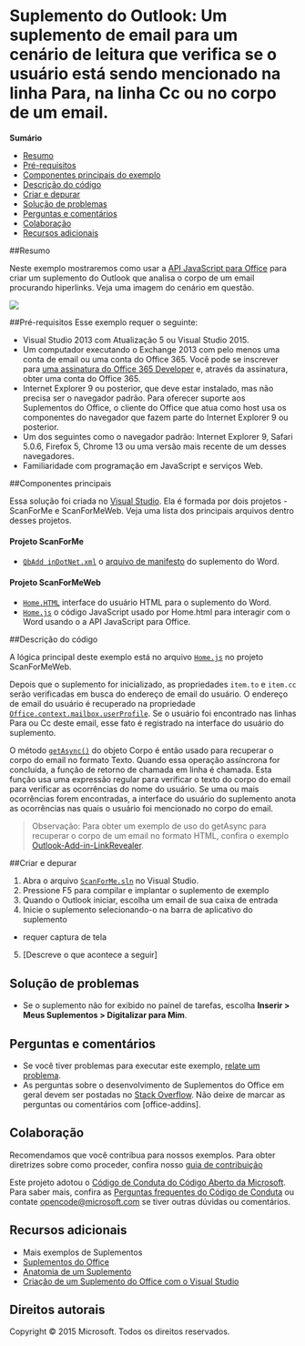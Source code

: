 # Suplemento do Outlook: Um suplemento de email para um cenário de leitura que verifica se o usuário está sendo mencionado na linha Para, na linha Cc ou no corpo de um email.

**Sumário**

* [Resumo](#summary)
* [Pré-requisitos](#prerequisites)
* [Componentes principais do exemplo](#components)
* [Descrição do código](#codedescription)
* [Criar e depurar](#build)
* [Solução de problemas](#troubleshooting)
* [Perguntas e comentários](#questions)
* [Colaboração](#contribute)
* [Recursos adicionais](#additional-resources)

<a name="summary"></a>
##Resumo

Neste exemplo mostraremos como usar a [API JavaScript para Office](https://msdn.microsoft.com/pt-br/library/b27e70c3-d87d-4d27-85e0-103996273298(v=office.15)) para criar um suplemento do Outlook que analisa o corpo de um email procurando hiperlinks. Veja uma imagem do cenário em questão.

 ![](../https://github.com/OfficeDev/Outlook-Add-in-ScanForMe/blob/master/readme-images/screenshot1.PNG)

<a name="prerequisites"></a>
##Pré-requisitos
Esse exemplo requer o seguinte:  

  - Visual Studio 2013 com Atualização 5 ou Visual Studio 2015.  
  - Um computador executando o Exchange 2013 com pelo menos uma conta de email ou uma conta do Office 365. Você pode se inscrever para [uma assinatura do Office 365 Developer](http://aka.ms/ro9c62) e, através da assinatura, obter uma conta do Office 365.
  - Internet Explorer 9 ou posterior, que deve estar instalado, mas não precisa ser o navegador padrão. Para oferecer suporte aos Suplementos do Office, o cliente do Office que atua como host usa os componentes do navegador que fazem parte do Internet Explorer 9 ou posterior.
  - Um dos seguintes como o navegador padrão: Internet Explorer 9, Safari 5.0.6, Firefox 5, Chrome 13 ou uma versão mais recente de um desses navegadores.
  - Familiaridade com programação em JavaScript e serviços Web.

<a name="components"></a>
##Componentes principais

Essa solução foi criada no [Visual Studio](https://msdn.microsoft.com/pt-br/library/office/fp179827.aspx#Tools_CreatingWithVS). Ela é formada por dois projetos - ScanForMe e ScanForMeWeb. Veja uma lista dos principais arquivos dentro desses projetos. 
#### Projeto ScanForMe

* [```QbAdd inDotNet.xml```](https://github.com/OfficeDev/Outlook-Add-in-ScanForMe/blob/master/ScanForMe/ScanForMeManifest/ScanForMe.xml) o [ arquivo de manifesto](https://msdn.microsoft.com/pt-br/library/office/jj220082.aspx#StartBuildingApps_AnatomyofApp) do suplemento do Word.

#### Projeto ScanForMeWeb

* [```Home.HTML```](https://github.com/OfficeDev/Outlook-Add-in-ScanForMe/blob/master/ScanForMeWeb/AppRead/Home/Home.html) interface do usuário HTML para o suplemento do Word.
* [```Home.js```](https://github.com/OfficeDev/Outlook-Add-in-ScanForMe/blob/master/ScanForMeWeb/AppRead/Home/Home.js) o código JavaScript usado por Home.html para interagir com o Word usando o a API JavaScript para Office. 


<a name="codedescription"></a>
##Descrição do código

A lógica principal deste exemplo está no arquivo [```Home.js```](https://github.com/OfficeDev/Outlook-Add-in-ScanForMe/blob/master/ScanForMeWeb/AppRead/Home/Home.js) no projeto ScanForMeWeb. 

Depois que o suplemento for inicializado, as propriedades `item.to` e `item.cc` serão verificadas em busca do endereço de email do usuário. O endereço de email do usuário é recuperado na propriedade [```Office.context.mailbox.userProfile```](https://msdn.microsoft.com/pt-br/library/office/fp160976.aspx). Se o usuário foi encontrado nas linhas Para ou Cc deste email, esse fato é registrado na interface do usuário do suplemento. 

O método [```getAsync()```](https://msdn.microsoft.com/pt-br/library/office/mt269089.aspx) do objeto Corpo é então usado para recuperar o corpo do email no formato Texto. Quando essa operação assíncrona for concluída, a função de retorno de chamada em linha é chamada. Esta função usa uma expressão regular para verificar o texto do corpo do email para verificar as ocorrências do nome do usuário. Se uma ou mais ocorrências forem encontradas, a interface do usuário do suplemento anota as ocorrências nas quais o usuário foi mencionado no corpo do email. 

>Observação: Para obter um exemplo de uso do getAsync para recuperar o corpo de um email no formato HTML, confira o exemplo [Outlook-Add-in-LinkRevealer](https://github.com/OfficeDev/Outlook-Add-in-LinkRevealer). 


<a name="build"></a>
##Criar e depurar
1. Abra o arquivo [```ScanForMe.sln```](ScanForMe.sln) no Visual Studio.
2. Pressione F5 para compilar e implantar o suplemento de exemplo 
3. Quando o Outlook iniciar, escolha um email de sua caixa de entrada
4. Inicie o suplemento selecionando-o na barra de aplicativo do suplemento

 - requer captura de tela


5. [Descreve o que acontece a seguir]


<a name="troubleshooting"></a>
## Solução de problemas

- Se o suplemento não for exibido no painel de tarefas, escolha **Inserir > Meus Suplementos > Digitalizar para Mim**.

<a name="questions"></a>
## Perguntas e comentários

- Se você tiver problemas para executar este exemplo, [relate um problema](https://github.com/OfficeDev/Outlook-Add-in-ScanForMe/issues).
- As perguntas sobre o desenvolvimento de Suplementos do Office em geral devem ser postadas no [Stack Overflow](http://stackoverflow.com/questions/tagged/office-addins). Não deixe de marcar as perguntas ou comentários com [office-addins].


<a name="contribute"></a>
## Colaboração ##
Recomendamos que você contribua para nossos exemplos. Para obter diretrizes sobre como proceder, confira nosso [guia de contribuição](./Contributing.md)

Este projeto adotou o [Código de Conduta do Código Aberto da Microsoft](https://opensource.microsoft.com/codeofconduct/). Para saber mais, confira as [Perguntas frequentes do Código de Conduta](https://opensource.microsoft.com/codeofconduct/faq/) ou contate [opencode@microsoft.com](mailto:opencode@microsoft.com) se tiver outras dúvidas ou comentários.


<a name="additional-resources"></a>
## Recursos adicionais ##

- <a herf="https://github.com/OfficeDev?utf8=%E2%9C%93&amp;query=-Add-in">Mais exemplos de Suplementos</a>
- [Suplementos do Office](http://msdn.microsoft.com/pt-br/library/office/jj220060.aspx)
- [Anatomia de um Suplemento](https://msdn.microsoft.com/pt-br/library/office/jj220082.aspx#StartBuildingApps_AnatomyofApp)
- [Criação de um Suplemento do Office com o Visual Studio](https://msdn.microsoft.com/pt-br/library/office/fp179827.aspx#Tools_CreatingWithVS)


## Direitos autorais
Copyright © 2015 Microsoft. Todos os direitos reservados.

